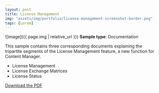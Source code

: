 ```yaml
---
layout: post
title: License Management
img: "assets/img/portfolio/license-management-screenshot-border.png"
tags: [Lorem]
---
```


![image]({{ page.img | relative_url }})
**Sample type**: Documentation

This sample contains three corresponding documents explaining the tripartite segments of the License Management feature, a new function for Content Manager.
* License Management
* License Exchange Matrices
* License Status

<a href="https://raw.githubusercontent.com/bunnnnnnn/bunnnnnnn.github.io/main/_portfolio/scala-license-management.pdf" download>Download the PDF</a>

